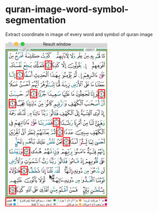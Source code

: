 # quran-image-word-symbol-segmentation
Extract coordinate in image of every word and symbol of quran image


![](captur.gif)
